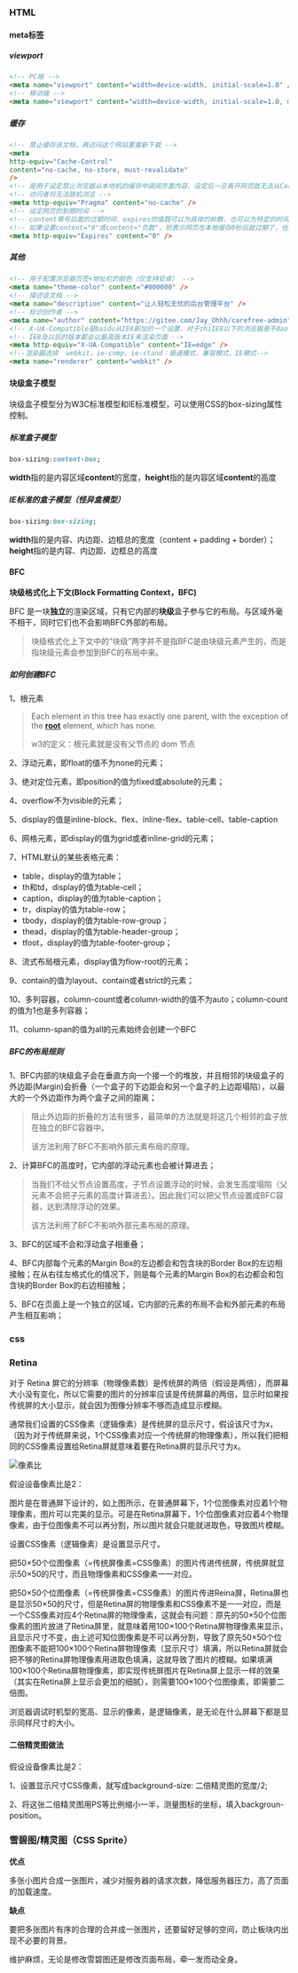 ### HTML

#### meta标签

##### viewport

```html
<!-- PC端 -->
<meta name="viewport" content="width=device-width, initial-scale=1.0" />
<!-- 移动端 -->
<meta name="viewport" content="width=device-width, initial-scale=1.0, maximum-scale=1.0, minimum-scale=1.0, user-scalable=0" />
```

##### 缓存

```html
<!-- 禁止缓存该文档，再访问这个网站要重新下载 -->
<meta
http-equiv="Cache-Control"
content="no-cache, no-store, must-revalidate"
/>
<!-- 是用于设定禁止浏览器从本地机的缓存中调阅页面内容，设定后一旦离开网页就无法从Cache中再调出 -->
<!-- 访问者将无法脱机浏览 -->
<meta http-equiv="Pragma" content="no-cache" />
<!-- 设定网页的到期时间 -->
<!-- content等号后面的过期时间，expires的值既可以为具体的秒数，也可以为特定的时间，这个时间必须为GMT时间 -->
<!-- 如果设置content="0"或content="负数"，则表示网页在本地缓存0秒后就过期了，也就是说，每次打开网页都需要从服务器上重新加载网页内容，才能在浏览器中显示内容！ -->
<meta http-equiv="Expires" content="0" />
```

##### 其他

```html
<!-- 用于配置浏览器页签+地址栏的颜色（仅支持安卓） -->
<meta name="theme-color" content="#000000" />
<!-- 描述该文档 -->
<meta name="description" content="让人轻松无忧的后台管理平台" />
<!-- 标识创作者 -->
<meta name="author" content="https://gitee.com/Jay_Ohhh/carefree-admin" />
<!-- X-UA-Compatible是baidu从IE8新加的一个设置，对于zhiIE8以下的浏览器是不dao识别的 -->
<!-- IE8及以后的版本都会以最高版本IE来渲染页面 -->
<meta http-equiv="X-UA-Compatible" content="IE=edge" />
<!--渲染器选择  webkit，ie-comp，ie-stand：极速模式，兼容模式，IE模式-->
<meta name="renderer" content="webkit" />
```

#### 块级盒子模型

块级盒子模型分为W3C标准模型和IE标准模型，可以使用CSS的box-sizing属性控制。

##### 标准盒子模型

```css
box-sizing:content-box;
```

**width**指的是内容区域**content**的宽度，**height**指的是内容区域**content**的高度

##### IE标准的盒子模型（怪异盒模型）

```css
box-sizing:box-sizing;
```

**width**指的是内容、内边距、边框总的宽度（content +  padding + border）；**height**指的是内容、内边距、边框总的高度

#### BFC

**块级格式化上下文(Block Formatting Context，BFC)**

BFC 是一块**独立**的渲染区域，只有它内部的**块级**盒子参与它的布局。与区域外毫不相干，同时它们也不会影响BFC外部的布局。

> 块级格式化上下文中的“块级”两字并不是指BFC是由块级元素产生的，而是指块级元素会参加到BFC的布局中来。

##### 如何创建BFC

1、根元素

> Each element in this tree has exactly one parent, with the exception of the **[root](https://link.zhihu.com/?target=https%3A//www.w3.org/TR/CSS21/conform.html%23root)** element, which has none.
>
> w3的定义：根元素就是没有父节点的 dom 节点

2、浮动元素，即float的值不为none的元素；

3、绝对定位元素，即position的值为fixed或absolute的元素；

4、overflow不为visible的元素；

5、display的值是inline-block、flex、inline-flex、table-cell、table-caption

6、网格元素，即display的值为grid或者inline-grid的元素；

7、HTML默认的某些表格元素：

- table，display的值为table；
- th和td，display的值为table-cell；
- caption，display的值为table-caption；
- tr，display的值为table-row；
- tbody，display的值为table-row-group；
- thead，display的值为table-header-group；
- tfoot，display的值为table-footer-group；

8、流式布局根元素，display值为flow-root的元素；

9、contain的值为layout、contain或者strict的元素；

10、多列容器，column-count或者column-width的值不为auto；column-count的值为1也是多列容器；

11、column-span的值为all的元素始终会创建一个BFC

##### BFC的布局规则

1、BFC内部的块级盒子会在垂直方向一个接一个的堆放，并且相邻的块级盒子的外边距(Margin)会折叠（一个盒子的下边距会和另一个盒子的上边距塌陷），以最大的一个外边距作为两个盒子之间的距离；

> 阻止外边距的折叠的方法有很多，最简单的方法就是将这几个相邻的盒子放在独立的BFC容器中。
>
> 该方法利用了BFC不影响外部元素布局的原理。

2、计算BFC的高度时，它内部的浮动元素也会被计算进去；

> 当我们不给父节点设置高度，子节点设置浮动的时候，会发生高度塌陷（父元素不会把子元素的高度计算进去）。因此我们可以把父节点设置成BFC容器，达到清除浮动的效果。
>
> 该方法利用了BFC不影响外部元素布局的原理。

3、BFC的区域不会和浮动盒子相重叠；

4、BFC内部每个元素的Margin Box的左边都会和包含块的Border Box的左边相接触；在从右往左格式化的情况下，则是每个元素的Margin Box的右边都会和包含块的Border Box的右边相接触；

5、BFC在页面上是一个独立的区域，它内部的元素的布局不会和外部元素的布局产生相互影响；



### css



### Retina

对于 Retina 屏它的分辨率（物理像素数）是传统屏的两倍（假设是两倍），而屏幕大小没有变化，所以它需要的图片的分辨率应该是传统屏幕的两倍，显示时如果按传统屏的大小显示，就会因为图像分辨率不够而造成显示模糊。

通常我们设置的CSS像素（逻辑像素）是传统屏的显示尺寸，假设该尺寸为x，（因为对于传统屏来说，1个CSS像素对应一个传统屏的物理像素），所以我们把相同的CSS像素设置给Retina屏就意味着要在Retina屏的显示尺寸为x。

![像素比]( http://jay_ohhh.gitee.io/imagehosting/H5C3/像素.png)

假设设备像素比是2：

图片是在普通屏下设计的，如上图所示，在普通屏幕下，1个位图像素对应着1个物理像素，图片可以完美的显示。可是在Retina屏幕下，1个位图像素对应着4个物理像素，由于位图像素不可以再分割，所以图片就会只能就进取色，导致图片模糊。

设置CSS像素（逻辑像素）是设置显示尺寸。

把50×50个位图像素（=传统屏像素=CSS像素）的图片传进传统屏，传统屏就显示50×50的尺寸，而且物理像素和CSS像素一一对应。

把50×50个位图像素（=传统屏像素=CSS像素）的图片传进Reina屏，Retina屏也是显示50×50的尺寸，但是Retina屏的物理像素和CSS像素不是一一对应，而是一个CSS像素对应4个Retina屏的物理像素，这就会有问题：原先的50×50个位图像素的图片放进了Retina屏里，就意味着用100×100个Retina屏物理像素来显示，且显示尺寸不变，由上述可知位图像素是不可以再分割，导致了原先50×50个位图像素不能把100×100个Retina屏物理像素（显示尺寸）填满，所以Retina屏就会把不够的Retina屏物理像素用进取色填满，这就导致了图片的模糊。如果填满100×100个Retina屏物理像素，即实现传统屏图片在Retina屏上显示一样的效果（其实在Retina屏上显示会更加的细腻），则需要100×100个位图像素，即需要二倍图。

浏览器调试时机型的宽高、显示的像素，是逻辑像素，是无论在什么屏幕下都是显示同样尺寸的大小。

#### 二倍精灵图做法

假设设备像素比是2：

1、设置显示尺寸CSS像素，就写成background-size: 二倍精灵图的宽度/2;

2、将这张二倍精灵图用PS等比例缩小一半，测量图标的坐标，填入backgroun-position。



### 雪碧图/精灵图（CSS Sprite）

**优点**

多张小图片合成一张图片，减少对服务器的请求次数，降低服务器压力，高了页面的加载速度。

**缺点**

要把多张图片有序的合理的合并成一张图片，还要留好足够的空间，防止板块内出现不必要的背景。

维护麻烦，无论是修改雪碧图还是修改页面布局，牵一发而动全身。